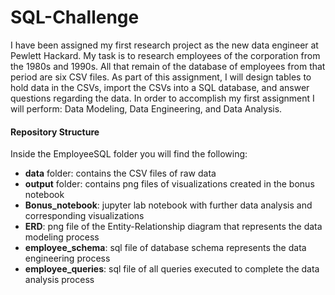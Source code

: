 # SQL-Challenge

I have been assigned my first research project as the new data engineer at Pewlett Hackard. My task is to research employees of the corporation from the 1980s and 1990s. All that remain of the database of employees from that period are six CSV files. As part of this assignment, I will design tables to hold data in the CSVs, import the CSVs into a SQL database, and answer questions regarding the data. In order to accomplish my first assignment I will perform: Data Modeling, Data Engineering, and Data Analysis. 


#### Repository Structure
Inside the EmployeeSQL folder you will find the following:
- **data** folder: contains the CSV files of raw data
- **output** folder: contains png files of visualizations created in the bonus notebook 
- **Bonus_notebook**: jupyter lab notebook with further data analysis and corresponding visualizations
- **ERD**: png file of the Entity-Relationship diagram that represents the data modeling process
- **employee_schema**: sql file of database schema represents the data engineering process
- **employee_queries**: sql file of all queries executed to complete the data analysis process 

